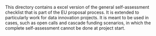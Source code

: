 This directory contains a excel version of the general self-assessment checklist that is part of the EU proposal process. It is extended to particularly work for data innovation projects. It is meant to be used in cases, such as open calls and cascade funding scenarios, in which the complete self-assessment cannot be done at project start.
